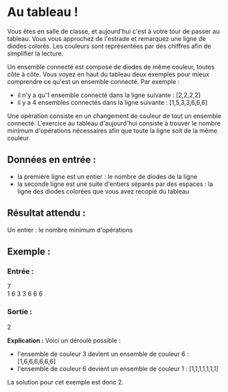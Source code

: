# Au tableau !

Vous êtes en salle de classe, et aujourd'hui c'est à votre tour de passer au tableau. Vous vous approchez de l'estrade et remarquez une ligne de diodes colorés. Les couleurs sont représentées par des chiffres afin de simplifier la lecture.

Un ensemble connecté est composé de diodes de même couleur, toutes côte à côte. Vous voyez en haut du tableau deux exemples pour mieux comprendre ce qu'est un ensemble connecté. Par exemple :

* il n'y a qu'1 ensemble connecté dans la ligne suivante : [2,2,2,2]
* il y a 4 ensembles connectés dans la ligne suivante : [1,5,3,3,6,6,6]

Une opération consiste en un changement de couleur de tout un ensemble connecté. L'exercice au tableau d'aujourd'hui consiste à trouver le nombre minimum d'opérations nécessaires afin que toute la ligne soit de la même couleur.

## Données en entrée :

* la première ligne est un entier : le nombre de diodes de la ligne
* la seconde ligne est une suite d'entiers séparés par des espaces : la ligne des diodes colorées que vous avez recopié du tableau

## Résultat attendu :

Un entier : le nombre minimum d'opérations

## Exemple :

### Entrée :

7  
1 6 3 3 6 6 6

### Sortie :

2

**Explication :** Voici un déroulé possible :

* l'ensemble de couleur 3 devient un ensemble de couleur 6 : [1,6,6,6,6,6,6]
* l'ensemble de couleur 6 devient un ensemble de couleur 1 : [1,1,1,1,1,1,1]

La solution pour cet exemple est donc 2.